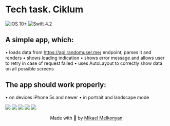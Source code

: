 # Tech task. Ciklum

[![iOS 10+](https://img.shields.io/badge/iOS-10%2B-green.svg)](https://github.com/MikaelMelkonyan/Intelity)
[![Swift 4.2](https://img.shields.io/badge/Swift-4.2-orange.svg)](https://github.com/MikaelMelkonyan/Intelity)

## A simple app, which:
• loads data from https://api.randomuser.me/ endpoint, parses it and renders
• shows loading indication
• shows error message and allows user to retry in case of request failed
• uses AutoLayout to correctly show data on all possible screens

## The app should work properly:
• on devices iPhone 5s and newer
• in portrait and landscape mode

![](loading.png)
![](error.png)
![](success_0.png)
![](success_1.png)
![](success_2.png)

<p align="center">
Made with 🖤 by <a href="https://github.com/MikaelMelkonyan">Mikael Melkonyan</a>
</p>
